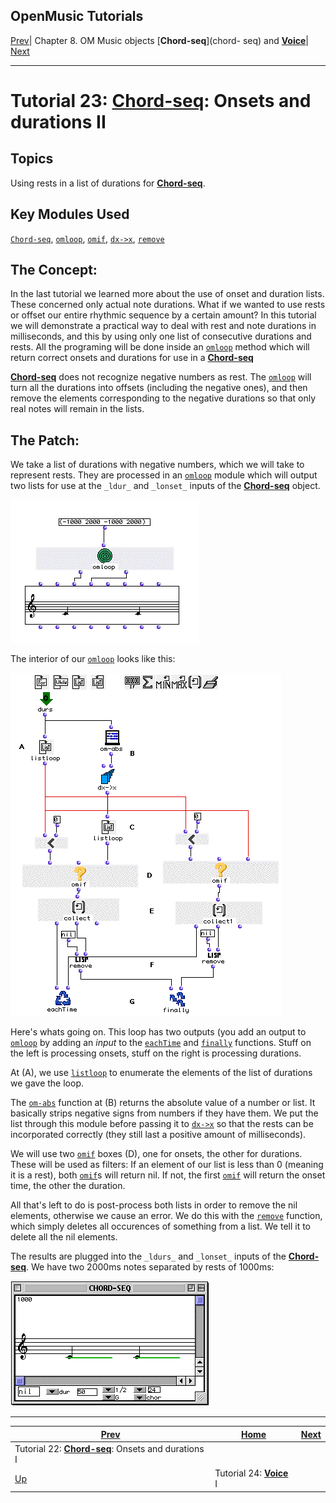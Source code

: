OpenMusic Tutorials  
---  
[Prev](tut.gen.22)| Chapter 8. OM Music objects [**Chord-seq**](chord-
seq) and [**Voice**](voice)| [Next](tut.gen.24)  
  
* * *

# Tutorial 23: [**Chord-seq**](chord-seq): Onsets and durations II

## Topics

Using rests in a list of durations for [**Chord-seq**](chord-seq).

## Key Modules Used

[`Chord-seq`](chord-seq), [`omloop`](omloop), [`omif`](omif),
[`dx->x`](dx-x), [`remove`](remove)

## The Concept:

In the last tutorial we learned more about the use of onset and duration
lists. These concerned only actual note durations. What if we wanted to use
rests or offset our entire rhythmic sequence by a certain amount? In this
tutorial we will demonstrate a practical way to deal with rest and note
durations in milliseconds, and this by using only one list of consecutive
durations and rests. All the programing will be done inside an
[`omloop`](omloop) method which will return correct onsets and durations
for use in a [**Chord-seq**](chord-seq)

[ **Chord-seq**](chord-seq) does not recognize negative numbers as rest.
The [`omloop`](omloop) will turn all the durations into offsets
(including the negative ones), and then remove the elements corresponding to
the negative durations so that only real notes will remain in the lists.

## The Patch:

We take a list of durations with negative numbers, which we will take to
represent rests. They are processed in an [`omloop`](omloop) module which
will output two lists for use at the `_ldur_` and `_lonset_` inputs of the
[**Chord-seq**](chord-seq) object.

![](figures/tutorials/general/23a.png)

The interior of our [`omloop`](omloop) looks like this:

![](figures/tutorials/general/23b.png)

Here's whats going on. This loop has two outputs (you add an output to
[`omloop`](omloop) by adding an _input_ to the [`eachTime`](loopdo)
and [`finally`](finaldo) functions. Stuff on the left is processing
onsets, stuff on the right is processing durations.

At (A), we use [`listloop`](listloop) to enumerate the elements of the
list of durations we gave the loop.

The [`om-abs`](om-abs) function at (B) returns the absolute value of a
number or list. It basically strips negative signs from numbers if they have
them. We put the list through this module before passing it to
[`dx->x`](dx-x) so that the rests can be incorporated correctly (they
still last a positive amount of milliseconds).

We will use two [`omif`](omif) boxes (D), one for onsets, the other for
durations. These will be used as filters: If an element of our list is less
than 0 (meaning it is a rest), both [`omif`](omif)s will return nil. If
not, the first [`omif`](omif) will return the onset time, the other the
duration.

All that's left to do is post-process both lists in order to remove the nil
elements, otherwise we cause an error. We do this with the
[`remove`](remove) function, which simply deletes all occurences of
something from a list. We tell it to delete all the nil elements.

The results are plugged into the `_ldurs_` and `_lonset_` inputs of the
[**Chord-seq**](chord-seq). We have two 2000ms notes separated by rests
of 1000ms:

![](figures/tutorials/general/23c.png)

* * *

[Prev](tut.gen.22)| [Home](index)| [Next](tut.gen.24)  
---|---|---  
Tutorial 22: [**Chord-seq**](chord-seq): Onsets and durations I|
[Up](tut.gen.22-27)| Tutorial 24: [**Voice**](voice) I

